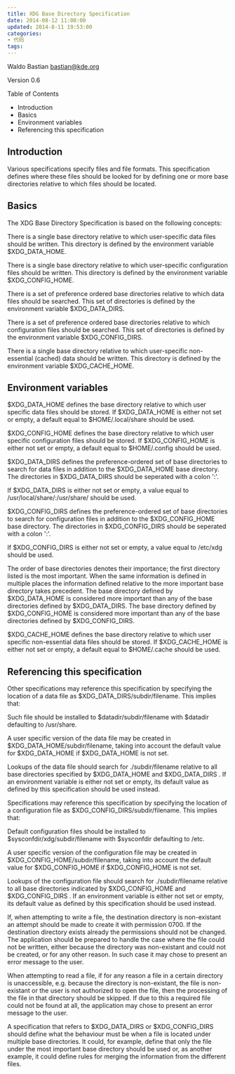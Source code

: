 ```yaml
---
title: XDG Base Directory Specification
date: 2014-08-12 11:00:00
updated: 2014-8-11 19:53:00
categories:
- 代码
tags:
---
```


Waldo Bastian <bastian@kde.org>

Version 0.6

Table of Contents
- Introduction
- Basics
- Environment variables
- Referencing this specification

Introduction
---
Various specifications specify files and file formats. This specification defines where these files should be looked for by defining one or more base directories relative to which files should be located.

Basics
---
The XDG Base Directory Specification is based on the following concepts:

There is a single base directory relative to which user-specific data files should be written. This directory is defined by the environment variable $XDG_DATA_HOME.

There is a single base directory relative to which user-specific configuration files should be written. This directory is defined by the environment variable $XDG_CONFIG_HOME.

There is a set of preference ordered base directories relative to which data files should be searched. This set of directories is defined by the environment variable $XDG_DATA_DIRS.

There is a set of preference ordered base directories relative to which configuration files should be searched. This set of directories is defined by the environment variable $XDG_CONFIG_DIRS.

There is a single base directory relative to which user-specific non-essential (cached) data should be written. This directory is defined by the environment variable $XDG_CACHE_HOME.

Environment variables
---
$XDG_DATA_HOME defines the base directory relative to which user specific data files should be stored. If $XDG_DATA_HOME is either not set or empty, a default equal to $HOME/.local/share should be used.

$XDG_CONFIG_HOME defines the base directory relative to which user specific configuration files should be stored. If $XDG_CONFIG_HOME is either not set or empty, a default equal to $HOME/.config should be used.

$XDG_DATA_DIRS defines the preference-ordered set of base directories to search for data files in addition to the $XDG_DATA_HOME base directory. The directories in $XDG_DATA_DIRS should be seperated with a colon ':'.

If $XDG_DATA_DIRS is either not set or empty, a value equal to /usr/local/share/:/usr/share/ should be used.

$XDG_CONFIG_DIRS defines the preference-ordered set of base directories to search for configuration files in addition to the $XDG_CONFIG_HOME base directory. The directories in $XDG_CONFIG_DIRS should be seperated with a colon ':'.

If $XDG_CONFIG_DIRS is either not set or empty, a value equal to /etc/xdg should be used.

The order of base directories denotes their importance; the first directory listed is the most important. When the same information is defined in multiple places the information defined relative to the more important base directory takes precedent. The base directory defined by $XDG_DATA_HOME is considered more important than any of the base directories defined by $XDG_DATA_DIRS. The base directory defined by $XDG_CONFIG_HOME is considered more important than any of the base directories defined by $XDG_CONFIG_DIRS.

$XDG_CACHE_HOME defines the base directory relative to which user specific non-essential data files should be stored. If $XDG_CACHE_HOME is either not set or empty, a default equal to $HOME/.cache should be used.

Referencing this specification
---
Other specifications may reference this specification by specifying the location of a data file as $XDG_DATA_DIRS/subdir/filename. This implies that:

Such file should be installed to $datadir/subdir/filename with $datadir defaulting to /usr/share.

A user specific version of the data file may be created in $XDG_DATA_HOME/subdir/filename, taking into account the default value for $XDG_DATA_HOME if $XDG_DATA_HOME is not set.

Lookups of the data file should search for ./subdir/filename relative to all base directories specified by $XDG_DATA_HOME and $XDG_DATA_DIRS . If an environment variable is either not set or empty, its default value as defined by this specification should be used instead.

Specifications may reference this specification by specifying the location of a configuration file as $XDG_CONFIG_DIRS/subdir/filename. This implies that:

Default configuration files should be installed to $sysconfdir/xdg/subdir/filename with $sysconfdir defaulting to /etc.

A user specific version of the configuration file may be created in $XDG_CONFIG_HOME/subdir/filename, taking into account the default value for $XDG_CONFIG_HOME if $XDG_CONFIG_HOME is not set.

Lookups of the configuration file should search for ./subdir/filename relative to all base directories indicated by $XDG_CONFIG_HOME and $XDG_CONFIG_DIRS . If an environment variable is either not set or empty, its default value as defined by this specification should be used instead.

If, when attempting to write a file, the destination directory is non-existant an attempt should be made to create it with permission 0700. If the destination directory exists already the permissions should not be changed. The application should be prepared to handle the case where the file could not be written, either because the directory was non-existant and could not be created, or for any other reason. In such case it may chose to present an error message to the user.

When attempting to read a file, if for any reason a file in a certain directory is unaccessible, e.g. because the directory is non-existant, the file is non-existant or the user is not authorized to open the file, then the processing of the file in that directory should be skipped. If due to this a required file could not be found at all, the application may chose to present an error message to the user.

A specification that refers to $XDG_DATA_DIRS or $XDG_CONFIG_DIRS should define what the behaviour must be when a file is located under multiple base directories. It could, for example, define that only the file under the most important base directory should be used or, as another example, it could define rules for merging the information from the different files.
